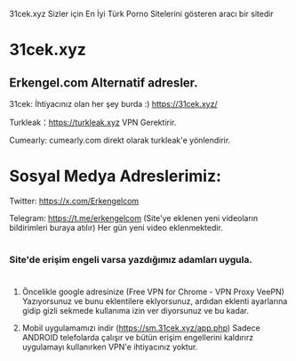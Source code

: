 31cek.xyz Sizler için En İyi Türk Porno Sitelerini gösteren aracı bir sitedir

# 31cek.xyz

Erkengel.com Alternatif adresler.
-
31cek: İhtiyacınız olan her şey burda :) https://31cek.xyz/

Turkleak：https://turkleak.xyz VPN Gerektirir.

Cumearly: cumearly.com direkt olarak turkleak'e yönlendirir.
#

# Sosyal Medya Adreslerimiz:

Twitter: https://x.com/Erkengelcom

Telegram: https://t.me/erkengelcom (Site'ye eklenen yeni videoların bildirimleri buraya atılır) Her gün yeni video eklenmektedir.

#

<H3> Site'de erişim engeli varsa yazdığımız adamları uygula.</H3>

#

1. Öncelikle google adresinize (Free VPN for Chrome - VPN Proxy VeePN) Yazıyorsunuz ve bunu eklentilere eklyorsunuz,
ardıdan eklenti ayarlarına gidip gizli sekmede kullanıma izin ver diyorsunuz ve bu kadar.

2. Mobil uygulamamızı indir (https://sm.31cek.xyz/app.php) Sadece ANDROID telefolarda çalışır ve bütün erişim engellerini kaldırırz uygulamayı kullanırken VPN'e ihtiyacınız yoktur.
